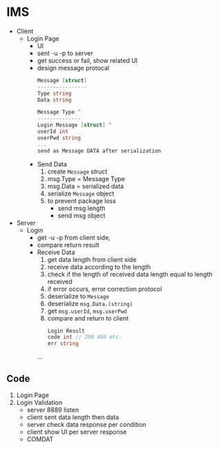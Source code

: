 # IMS


- Client
    - Login Page
        - UI
        - sent -u -p to server
        - get success or fail, show related UI
        - design message protocal
          ```go
          Message [struct]
          ----------------
          Type string
          Data string
          ```  
          ```go
          Message Type ^
          --------------
          Login Message [struct] ^
          userId int
          userPwd string
          ...
          send as Message DATA after serialization
          ``` 
        - Send Data
            1. create `Message` struct
            2. msg.Type = Message Type
            3. msg.Data = serialized data
            4. serialize `Message` object
            5. to prevent package loss
                - send msg length
                - send msg object
- Server
    - Login
        - get -u -p from client side,
        - compare return result
        - Receive Data
            1. get data length from client side
            2. receive data according to the length
            3. check if the length of received data length equal to length received
            4. if error occurs, error correction protocol
            5. deserialize to `Message`
            6. deserialize `msg.Data.(string)`
            7. get `msg.userId`, `msg.userPwd`
            8. compare and return to client
                ```go
                Login Result
                code int // 200 404 etc.
                err string
                ```
            ...
          

## Code
1. Login Page
2. Login Validation
    - server 8889 listen
    - client sent data length then data
    - server check data response per condition
    - client show UI per server response
    - COMDAT